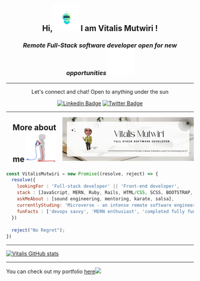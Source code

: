 <div align='center'></div>
<h2 align='center'>Hi,<img src="./assets/animation_500_l8y99l6a.gif" width="70"/> I am Vitalis Mutwiri ! </h2>  

<h3 align='center'><em>Remote Full-Stack software developer open for new opportunities</em> <img src="./assets/animation_500_l8y9n2xv.gif" width="70"/></h3>

***

<p align='center'>Let's connect and chat! Open to anything under the sun</p>


<div align='center'>

[![Linkedin Badge](https://img.shields.io/badge/-Vitalis%20Mutwiri-blue?style=flat-square&logo=Linkedin&logoColor=white&link=www.linkedin.com/in/vitalismutwiri/)](www.linkedin.com/in/vitalismutwiri/)
[![Twitter Badge](https://img.shields.io/badge/-@WilsonVitalis-1ca0f1?style=flat-square&labelColor=1ca0f1&logo=twitter&logoColor=white&link=https://twitter.com/WilsonVitalis)](https://twitter.com/WilsonVitalis)

</div>

***

<img align='right' src="./assets/Vitalis Mutwiri banner.png" width="70%" />

<div align='center' >

## More about me  <img src="./assets/more.jpg" width="80"/>

</div>

```javascript
const VitalisMutwiri = new Promise((resolve, reject) => {
  resolve({
    lookingFor : 'Full-stack developer' || 'Front-end developer',
    stack : [JavaScript, MERN, Ruby, Rails, HTML/CSS, SCSS, BOOTSTRAP, React JS, Next JS, Redux],
    askMeAbout : [sound engineering, mentoring, karate, salsa],
    currentlyStuding: 'Microverse - an intense remote software engineering school, which incorparates 8 hrs learning every day, with collaboration among cross-curtural peers and working on real-world landing pages and e-commerce applications',
    funFacts : ['devops savvy', 'MERN enthusiast', 'completed fully functional e-commerce applications such as Amazon', 'ready to wire up to the right offer'],
  })

  reject("No Regret");
})

```

***

[![Vitalis GitHub stats](https://github-readme-stats.vercel.app/api?username=svitalis123&count_private=true&show_icons=true&theme=radical)](https://github.com/svitalis123/github-readme-stats)

---

<p>You can check out my portfolio <a href="https://relaxed-crisp-41566e.netlify.app/">here</a><img src="https://media.giphy.com/media/cKPse5DZaptID3YAMK/giphy.gif" width="60"></p>
<!--
**svitalis123/svitalis123** is a ✨ _special_ ✨ repository because its `README.md` (this file) appears on your GitHub profile.
Here are some ideas to get you started:
- 🔭 I’m currently working on ...
- 🌱 I’m currently learning ...
- 👯 I’m looking to collaborate on ...
- 🤔 I’m looking for help with ...
- 💬 Ask me about ...
- 📫 How to reach me: ...
- 😄 Pronouns: ...
- ⚡ Fun fact: ...
-->
